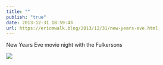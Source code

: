 ```yaml
---
title: ""
publish: "true"
date: 2013-12-31 18:59:43
url: https://ericmwalk.blog/2013/12/31/new-years-eve.html
---
```


New Years Eve movie night with the Fulkersons

![](https://ericmwalk.blog/uploads/2022/e47adf4a18.jpg)